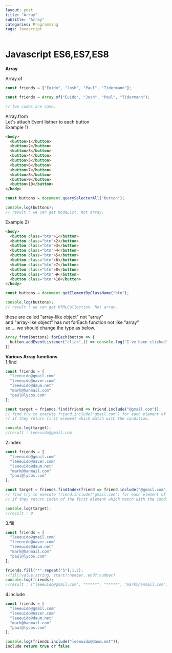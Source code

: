 ```yaml
---
layout: post
title: "Array"
subtitle: "Array"
categories: Programming
tags: Javascript
---
```

# **Javascript ES6,ES7,ES8** <br>

**Array**<br>

Array.of
```javascript
const friends = ["Euido", "Josh", "Paul", "Tidermann"];

const friends = Array.of("Euido", "Josh", "Paul", "Tidermann");

// two codes are same. 
```

Array.from<br>
Let's attach Event listner to each button<br>
Example 1)
```html
<body>
  <button>1</button>
  <button>2</button>  
  <button>3</button>
  <button>4</button>  
  <button>5</button>
  <button>6</button>  
  <button>7</button>
  <button>8</button>  
  <button>9</button>
  <button>10</button>   
</body>
```

```javascript
const buttons = document.querySelectorAll("button");

console.log(buttons);
// result : we can get NodeList. Not array.
```
Example 2)
```html
<body>
  <button class="btn">1</button>
  <button class="btn">2</button>  
  <button class="btn">3</button>
  <button class="btn">4</button>  
  <button class="btn">5</button>
  <button class="btn">6</button>  
  <button class="btn">7</button>
  <button class="btn">8</button>  
  <button class="btn">9</button>
  <button class="btn">10</button>  
</body>
```

```javascript
const buttons = document.getElementByClassName("btn");

console.log(buttons);
// result : we can get HTMLCollection. Not array.
```

these are called "array-like object" not "array"<br>
and "array-like object" has not forEach function not like "array"<br>
so.... we should change the type as below.<br>

```javascript
Array.from(buttons).forEach(button => {
  button.addEventListener("click",() => console.log("I ve been clicked"));
})
```

**Various Array functions**<br>
1.find<br>
```javascript
const friends = [
  "leeeuido@gmail.com"
  "leeeuido@naver.com"
  "leeeuido@daum.net"
  "mark@hanmail.com"
  "paul@lycos.com"
];

const target = friends.find(friend => friend.include("@gmail.com"));
// find try to execute friend.include("gmail.com") for each element of array.
// if they return first element which match with the condition.

console.log(target);
//result : leeeuido@gmail.com
```

2.index<br>
```javascript
const friends = [
  "leeeuido@gmail.com"
  "leeeuido@naver.com"
  "leeeuido@daum.net"
  "mark@hanmail.com"
  "paul@lycos.com"
];

const target = friends.findIndex(friend => friend.include("@gmail.com"));
// find try to execute friend.include("gmail.com") for each element of array.
// if they return index of the first element which match with the condition.

console.log(target);
//result : 0
```

3.fill<br>
```javascript
const friends = [
  "leeeuido@gmail.com"
  "leeeuido@naver.com"
  "leeeuido@daum.net"
  "mark@hanmail.com"
  "paul@lycos.com"
];

friends.fill("*".repeat("5"),1,2);
//fill(value:string, start?:number, end?:number)
console.log(friends);
//result : ["leeeuido@gmail.com", "*****", "*****", "mark@hanmail.com", "paul@lycos.com"]
```

4.include
```javascript
const friends = [
  "leeeuido@gmail.com"
  "leeeuido@naver.com"
  "leeeuido@daum.net"
  "mark@hanmail.com"
  "paul@lycos.com"
];

console.log(friends.include("leeeuido@daum.net"));
include return true or false
```
